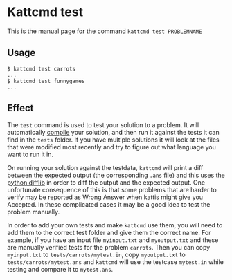 # Kattcmd test

This is the manual page for the command `kattcmd test PROBLEMNAME`

## Usage

```
$ kattcmd test carrots
...
$ kattcmd test funnygames
...
```

## Effect

The `test` command is used to test your solution to a problem. It will
automatically [compile](compile.md) your solution, and then run it against the
tests it can find in the `tests` folder. If you have multiple
solutions it will look at the files that were modified most recently
and try to figure out what language you want to run it in.

On running your solution against the testdata, `kattcmd` will print a
diff between the expected output (the corresponding `.ans` file) and
this uses the [python difflib](https://docs.python.org/3/library/difflib.html) in order to diff the output and the
expected output. One unfortunate consequence of this is that some
problems that are harder to verify may be reported as Wrong Answer
when kattis might give you Accepted. In these complicated cases it may
be a good idea to test the problem manually.

In order to add your own tests and make `kattcmd` use them, you will
need to add them to the correct test folder and give them the correct
name. For example, if you have an input file `myinput.txt` and
`myoutput.txt` and these are manually verified tests for the problem
`carrots`. Then you can copy `myinput.txt` to
`tests/carrots/mytest.in`, copy `myoutput.txt` to
`tests/carrots/mytest.ans` and `kattcmd` will use the testcase
`mytest.in` while testing and compare it to `mytest.ans`.
